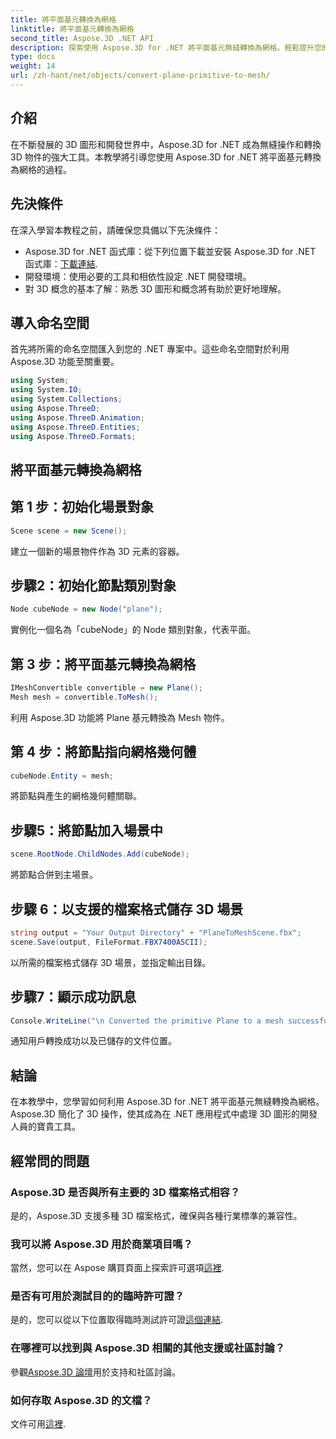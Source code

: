 ```yaml
---
title: 將平面基元轉換為網格
linktitle: 將平面基元轉換為網格
second_title: Aspose.3D .NET API
description: 探索使用 Aspose.3D for .NET 將平面基元無縫轉換為網格。輕鬆提升您的 3D 圖形開發！
type: docs
weight: 14
url: /zh-hant/net/objects/convert-plane-primitive-to-mesh/
---
```

## 介紹
在不斷發展的 3D 圖形和開發世界中，Aspose.3D for .NET 成為無縫操作和轉換 3D 物件的強大工具。本教學將引導您使用 Aspose.3D for .NET 將平面基元轉換為網格的過程。
## 先決條件
在深入學習本教程之前，請確保您具備以下先決條件：
-  Aspose.3D for .NET 函式庫：從下列位置下載並安裝 Aspose.3D for .NET 函式庫：[下載連結](https://releases.aspose.com/3d/net/).
- 開發環境：使用必要的工具和相依性設定 .NET 開發環境。
- 對 3D 概念的基本了解：熟悉 3D 圖形和概念將有助於更好地理解。
## 導入命名空間
首先將所需的命名空間匯入到您的 .NET 專案中。這些命名空間對於利用 Aspose.3D 功能至關重要。
```csharp
using System;
using System.IO;
using System.Collections;
using Aspose.ThreeD;
using Aspose.ThreeD.Animation;
using Aspose.ThreeD.Entities;
using Aspose.ThreeD.Formats;
```
## 將平面基元轉換為網格

## 第 1 步：初始化場景對象
```csharp
Scene scene = new Scene();
```
建立一個新的場景物件作為 3D 元素的容器。
## 步驟2：初始化節點類別對象
```csharp
Node cubeNode = new Node("plane");
```
實例化一個名為「cubeNode」的 Node 類別對象，代表平面。
## 第 3 步：將平面基元轉換為網格
```csharp
IMeshConvertible convertible = new Plane();
Mesh mesh = convertible.ToMesh();
```
利用 Aspose.3D 功能將 Plane 基元轉換為 Mesh 物件。
## 第 4 步：將節點指向網格幾何體
```csharp
cubeNode.Entity = mesh;
```
將節點與產生的網格幾何體關聯。
## 步驟5：將節點加入場景中
```csharp
scene.RootNode.ChildNodes.Add(cubeNode);
```
將節點合併到主場景。
## 步驟 6：以支援的檔案格式儲存 3D 場景
```csharp
string output = "Your Output Directory" + "PlaneToMeshScene.fbx";
scene.Save(output, FileFormat.FBX7400ASCII);
```
以所需的檔案格式儲存 3D 場景，並指定輸出目錄。
## 步驟7：顯示成功訊息
```csharp
Console.WriteLine("\n Converted the primitive Plane to a mesh successfully.\nFile saved at " + output);
```
通知用戶轉換成功以及已儲存的文件位置。
## 結論
在本教學中，您學習如何利用 Aspose.3D for .NET 將平面基元無縫轉換為網格。 Aspose.3D 簡化了 3D 操作，使其成為在 .NET 應用程式中處理 3D 圖形的開發人員的寶貴工具。
## 經常問的問題
### Aspose.3D 是否與所有主要的 3D 檔案格式相容？
是的，Aspose.3D 支援多種 3D 檔案格式，確保與各種行業標準的兼容性。
### 我可以將 Aspose.3D 用於商業項目嗎？
當然，您可以在 Aspose 購買頁面上探索許可選項[這裡](https://purchase.aspose.com/buy).
### 是否有可用於測試目的的臨時許可證？
是的，您可以從以下位置取得臨時測試許可證[這個連結](https://purchase.aspose.com/temporary-license/).
### 在哪裡可以找到與 Aspose.3D 相關的其他支援或社區討論？
參觀[Aspose.3D 論壇](https://forum.aspose.com/c/3d/18)用於支持和社區討論。
### 如何存取 Aspose.3D 的文檔？
文件可用[這裡](https://reference.aspose.com/3d/net/).